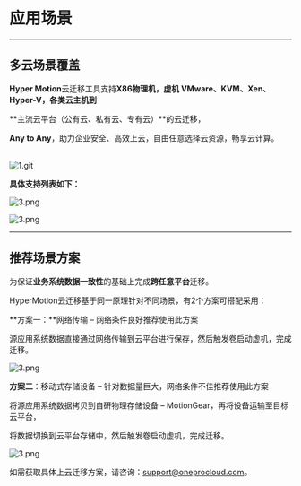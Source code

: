 # 应用场景
---

## 多云场景覆盖

**Hyper Motion**云迁移工具支持**X86物理机，虚机 VMware、KVM、Xen、Hyper-V，各类云主机到**<br/>

**主流云平台（公有云、私有云、专有云）**的云迁移，<br/>

**Any to Any**，助力企业安全、高效上云，自由任意选择云资源，畅享云计算。
</br></br>


![1.git](https://oneprocloud.oss-cn-beijing.aliyuncs.com/_images/1.gif ':size=80%')



**具体支持列表如下：**



![3.png](https://oneprocloud.oss-cn-beijing.aliyuncs.com/_images/2.png ':size=70%')


![3.png](https://oneprocloud.oss-cn-beijing.aliyuncs.com/_images/3.png ':size=70%')

----

## 推荐场景方案

为保证**业务系统数据一致性**的基础上完成**跨任意平台**迁移。

HyperMotion云迁移基于同一原理针对不同场景，有2个方案可搭配采用：

**方案一：**网络传输 – 网络条件良好推荐使用此方案

源应用系统数据直接通过网络传输到云平台进行保存，然后触发卷启动虚机，完成迁移。

![3.png](https://oneprocloud.oss-cn-beijing.aliyuncs.com/_images/2.png ':size=70%')

**方案二**：移动式存储设备 – 针对数据量巨大，网络条件不佳推荐使用此方案

将源应用系统数据拷贝到自研物理存储设备 – MotionGear，再将设备运输至目标云平台，

将数据切换到云平台存储中，然后触发卷启动虚机，完成迁移。

![3.png](https://oneprocloud.oss-cn-beijing.aliyuncs.com/_images/2.png ':size=70%')

如需获取具体上云迁移方案，请咨询：support@oneprocloud.com。